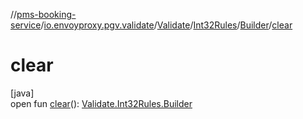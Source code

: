 //[pms-booking-service](../../../../../index.md)/[io.envoyproxy.pgv.validate](../../../index.md)/[Validate](../../index.md)/[Int32Rules](../index.md)/[Builder](index.md)/[clear](clear.md)

# clear

[java]\
open fun [clear](clear.md)(): [Validate.Int32Rules.Builder](index.md)